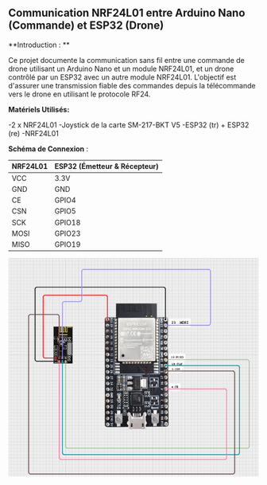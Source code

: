 ## Communication NRF24L01 entre Arduino Nano (Commande) et ESP32 (Drone)

**Introduction : **  

Ce projet documente la communication sans fil entre une commande de drone utilisant un Arduino Nano et un module NRF24L01, et un drone contrôlé par un ESP32 avec un autre module NRF24L01. L'objectif est d'assurer une transmission fiable des commandes depuis la télécommande vers le drone en utilisant le protocole RF24.

**Matériels Utilisés:** 

-2 x NRF24L01
-Joystick de la carte SM-217-BKT V5
-ESP32 (tr) + ESP32 (re)
-NRF24L01

**Schéma de Connexion** : 

| NRF24L01  | ESP32 (Émetteur & Récepteur) |
|-----------|------------------------------|
| VCC       | 3.3V                         |
| GND       | GND                          |
| CE        | GPIO4                        |
| CSN       | GPIO5                        |
| SCK       | GPIO18                        |
| MOSI      | GPIO23                        |
| MISO      | GPIO19                        |


![Nom de l'image](cablage.png)






